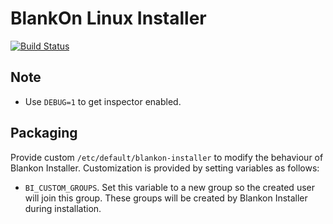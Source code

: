 # BlankOn Linux Installer

[![Build Status](https://api.travis-ci.org/BlankOn/blankon-installer.svg?branch=master)](https://travis-ci.org/BlankOn/blankon-installer)

## Note

- Use ``DEBUG=1`` to get inspector enabled.

## Packaging

Provide custom `/etc/default/blankon-installer` to modify the behaviour of Blankon Installer.
Customization is provided by setting variables as follows:

* `BI_CUSTOM_GROUPS`. Set this variable to a new group so the created user will join this group. These groups will be created by Blankon Installer during installation.
